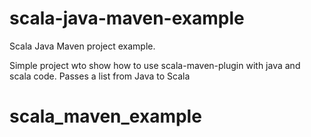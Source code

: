 # scala-java-maven-example
Scala Java Maven project example.

Simple project wto show how to use scala-maven-plugin with java and scala code.
Passes a list from Java to Scala
# scala_maven_example
